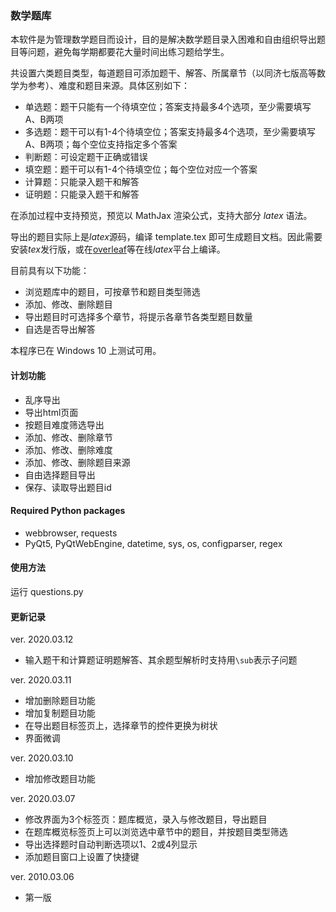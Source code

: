 ### 数学题库

本软件是为管理数学题目而设计，目的是解决数学题目录入困难和自由组织导出题目等问题，避免每学期都要花大量时间出练习题给学生。

共设置六类题目类型，每道题目可添加题干、解答、所属章节（以同济七版高等数学为参考）、难度和题目来源。具体区别如下：

- 单选题：题干只能有一个待填空位；答案支持最多4个选项，至少需要填写A、B两项
- 多选题：题干可以有1-4个待填空位；答案支持最多4个选项，至少需要填写A、B两项；每个空位支持指定多个答案
- 判断题：可设定题干正确或错误
- 填空题：题干可以有1-4个待填空位；每个空位对应一个答案
- 计算题：只能录入题干和解答
- 证明题：只能录入题干和解答
  
在添加过程中支持预览，预览以 MathJax 渲染公式，支持大部分 $latex$ 语法。

导出的题目实际上是$latex$源码，编译 template.tex 即可生成题目文档。因此需要安装$tex$发行版，或在[overleaf](https://cn.overleaf.com/)等在线$latex$平台上编译。

目前具有以下功能：
- 浏览题库中的题目，可按章节和题目类型筛选
- 添加、修改、删除题目
- 导出题目时可选择多个章节，将提示各章节各类型题目数量
- 自选是否导出解答

本程序已在 Windows 10 上测试可用。

#### 计划功能
- 乱序导出
- 导出html页面
- 按题目难度筛选导出
- 添加、修改、删除章节
- 添加、修改、删除难度
- 添加、修改、删除题目来源
- 自由选择题目导出
- 保存、读取导出题目id

#### Required Python packages
- webbrowser, requests
- PyQt5, PyQtWebEngine, datetime, sys, os, configparser, regex

#### 使用方法

运行 questions.py

#### 更新记录
ver. 2020.03.12
- 输入题干和计算题证明题解答、其余题型解析时支持用`\sub`表示子问题

ver. 2020.03.11
- 增加删除题目功能
- 增加复制题目功能
- 在导出题目标签页上，选择章节的控件更换为树状
- 界面微调
  
ver. 2020.03.10
- 增加修改题目功能
  
ver. 2020.03.07
- 修改界面为3个标签页：题库概览，录入与修改题目，导出题目
- 在题库概览标签页上可以浏览选中章节中的题目，并按题目类型筛选
- 导出选择题时自动判断选项以1、2或4列显示
- 添加题目窗口上设置了快捷键

ver. 2010.03.06
- 第一版

